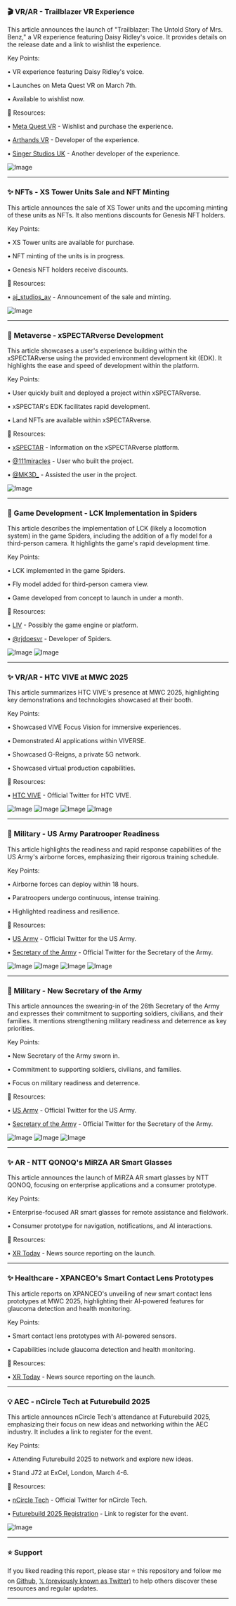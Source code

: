 ### 🎬 VR/AR - Trailblazer VR Experience

This article announces the launch of "Trailblazer: The Untold Story of Mrs. Benz," a VR experience featuring Daisy Ridley's voice.  It provides details on the release date and a link to wishlist the experience.

Key Points:

• VR experience featuring Daisy Ridley's voice.


• Launches on Meta Quest VR on March 7th.


• Available to wishlist now.



🔗 Resources:

• [Meta Quest VR](https://meta.com/experiences/8402304603203451) - Wishlist and purchase the experience.

• [Arthands VR](https://x.com/arthands_vr) - Developer of the experience.

• [Singer Studios UK](https://x.com/SingerStudiosUK) - Another developer of the experience.


![Image](https://pbs.twimg.com/ext_tw_video_thumb/1896646365536464896/pu/img/Ab9-qDcWAPWmTyvC.jpg)


---
### ✨ NFTs - XS Tower Units Sale and NFT Minting

This article announces the sale of XS Tower units and the upcoming minting of these units as NFTs.  It also mentions discounts for Genesis NFT holders.

Key Points:

• XS Tower units are available for purchase.


• NFT minting of the units is in progress.


• Genesis NFT holders receive discounts.



🔗 Resources:

• [aj_studios_av](https://x.com/aj_studios_av/status/1896511767133507666?s=46&t=zmWyjNh7phZSbggFc-XmKg) - Announcement of the sale and minting.


![Image](https://pbs.twimg.com/media/GlHOE_lXoAAhbvO?format=jpg&name=small)


---
### 🚀 Metaverse - xSPECTARverse Development

This article showcases a user's experience building within the xSPECTARverse using the provided environment development kit (EDK).  It highlights the ease and speed of development within the platform.

Key Points:

• User quickly built and deployed a project within xSPECTARverse.


• xSPECTAR's EDK facilitates rapid development.


• Land NFTs are available within xSPECTARverse.



🔗 Resources:

• [xSPECTAR](https://x.com/xSPECTAR) - Information on the xSPECTARverse platform.

• [@111miracles](https://x.com/111miracles) - User who built the project.

• [@MK3D_](https://x.com/MK3D_) - Assisted the user in the project.


![Image](https://pbs.twimg.com/amplify_video_thumb/1896600060932063239/img/2tDBmVm99uD-Zat5.jpg)


---
### 🤖 Game Development - LCK Implementation in Spiders

This article describes the implementation of LCK (likely a locomotion system) in the game Spiders, including the addition of a fly model for a third-person camera.  It highlights the game's rapid development time.

Key Points:

• LCK implemented in the game Spiders.


• Fly model added for third-person camera view.


• Game developed from concept to launch in under a month.



🔗 Resources:

• [LIV](https://x.com/LIV) - Possibly the game engine or platform.

• [@rjdoesvr](https://x.com/RJdoesVR) - Developer of Spiders.


![Image](https://pbs.twimg.com/ext_tw_video_thumb/1896650716149661696/pu/img/npfipJFWYhn8P5Xn.jpg)
![Image](https://pbs.twimg.com/media/GjRyGPwWsAAuxGD?format=png&name=240x240)


---
### ✨ VR/AR - HTC VIVE at MWC 2025

This article summarizes HTC VIVE's presence at MWC 2025, highlighting key demonstrations and technologies showcased at their booth.

Key Points:

• Showcased VIVE Focus Vision for immersive experiences.


• Demonstrated AI applications within VIVERSE.


• Showcased G-Reigns, a private 5G network.


• Showcased virtual production capabilities.



🔗 Resources:

• [HTC VIVE](https://x.com/htcvive) - Official Twitter for HTC VIVE.


![Image](https://pbs.twimg.com/media/GlInvSBXUAAcPcH?format=jpg&name=360x360)
![Image](https://pbs.twimg.com/media/GlInv84XsAA2Xb2?format=jpg&name=360x360)
![Image](https://pbs.twimg.com/media/GlInxAoXEAADJ_H?format=jpg&name=360x360)
![Image](https://pbs.twimg.com/media/GlIny7QXgAAeA5S?format=jpg&name=360x360)


---
### 🤖 Military - US Army Paratrooper Readiness

This article highlights the readiness and rapid response capabilities of the US Army's airborne forces, emphasizing their rigorous training schedule.

Key Points:

• Airborne forces can deploy within 18 hours.


• Paratroopers undergo continuous, intense training.


• Highlighted readiness and resilience.



🔗 Resources:

• [US Army](https://x.com/USArmy) - Official Twitter for the US Army.

• [Secretary of the Army](https://x.com/SecArmy) - Official Twitter for the Secretary of the Army.


![Image](https://pbs.twimg.com/media/Gk-3ntoXYAAAbJp?format=jpg&name=360x360)
![Image](https://pbs.twimg.com/media/Gk-3ntnWMAALtcl?format=jpg&name=360x360)
![Image](https://pbs.twimg.com/media/Gk-3ntnXMAIfpIi?format=jpg&name=360x360)
![Image](https://pbs.twimg.com/media/Gk-3ntyXMAE3dCb?format=jpg&name=360x360)


---
### 🤖 Military - New Secretary of the Army

This article announces the swearing-in of the 26th Secretary of the Army and expresses their commitment to supporting soldiers, civilians, and their families.  It mentions strengthening military readiness and deterrence as key priorities.

Key Points:

• New Secretary of the Army sworn in.


• Commitment to supporting soldiers, civilians, and families.


• Focus on military readiness and deterrence.



🔗 Resources:

• [US Army](https://x.com/USArmy) - Official Twitter for the US Army.

• [Secretary of the Army](https://x.com/SecArmy) - Official Twitter for the Secretary of the Army.


![Image](https://pbs.twimg.com/media/GkrP_iJWYAANuRc?format=jpg&name=small)
![Image](https://pbs.twimg.com/media/GkrP_iHWQAAr64W?format=jpg&name=360x360)
![Image](https://pbs.twimg.com/media/GkrP_iHXMAAGIbI?format=jpg&name=360x360)


---
### ✨ AR - NTT QONOQ's MiRZA AR Smart Glasses

This article announces the launch of MiRZA AR smart glasses by NTT QONOQ, focusing on enterprise applications and a consumer prototype.

Key Points:

• Enterprise-focused AR smart glasses for remote assistance and fieldwork.


• Consumer prototype for navigation, notifications, and AI interactions.



🔗 Resources:

• [XR Today](https://x.com/Xrtoday) - News source reporting on the launch.


---
### ✨ Healthcare - XPANCEO's Smart Contact Lens Prototypes

This article reports on XPANCEO's unveiling of new smart contact lens prototypes at MWC 2025, highlighting their AI-powered features for glaucoma detection and health monitoring.

Key Points:

• Smart contact lens prototypes with AI-powered sensors.


• Capabilities include glaucoma detection and health monitoring.



🔗 Resources:

• [XR Today](https://x.com/Xrtoday) - News source reporting on the launch.


---
### 💡 AEC - nCircle Tech at Futurebuild 2025

This article announces nCircle Tech's attendance at Futurebuild 2025, emphasizing their focus on new ideas and networking within the AEC industry.  It includes a link to register for the event.

Key Points:

• Attending Futurebuild 2025 to network and explore new ideas.


• Stand J72 at ExCel, London, March 4-6.



🔗 Resources:

• [nCircle Tech](https://x.com/nCircleTech) - Official Twitter for nCircle Tech.

• [Futurebuild 2025 Registration](https://register.visitcloud.com/survey/2kghie2c4dmmd?actioncode=NTWO000089EDU) - Link to register for the event.


![Image](https://pbs.twimg.com/media/GlH0t8LbwAEziXK?format=jpg&name=small)


---

### ⭐️ Support

If you liked reading this report, please star ⭐️ this repository and follow me on [Github](https://github.com/Drix10), [𝕏 (previously known as Twitter)](https://x.com/DRIX_10_) to help others discover these resources and regular updates.

---